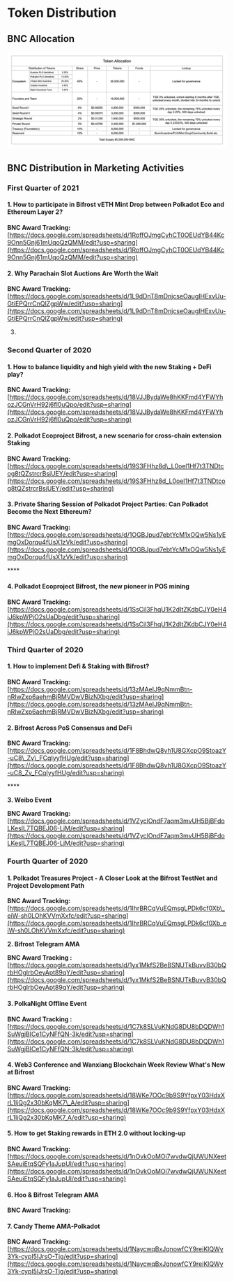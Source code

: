 # Token Distribution

## BNC Allocation

![](../.gitbook/assets/p10.png)

## BNC Distribution in Marketing Activities

### First Quarter of 2021

#### **1.** How to participate in Bifrost vETH Mint Drop between Polkadot Eco and Ethereum Layer 2?

**BNC Award Tracking:** [https://docs.google.com/spreadsheets/d/1RoffOJmgCyhCT0OEUdYB44Kc9Onn5Gnj61mUqoQzQMM/edit?usp=sharing](https://docs.google.com/spreadsheets/d/1RoffOJmgCyhCT0OEUdYB44Kc9Onn5Gnj61mUqoQzQMM/edit?usp=sharing)



#### 2. Why Parachain Slot Auctions Are Worth the Wait

**BNC Award Tracking:** [https://docs.google.com/spreadsheets/d/1L9dDnT8mDnjcseOaugIHExvUu-GtiEPQrrCnQlZgpWw/edit?usp=sharing](https://docs.google.com/spreadsheets/d/1L9dDnT8mDnjcseOaugIHExvUu-GtiEPQrrCnQlZgpWw/edit?usp=sharing)



3. 















### Second Quarter of 2020

#### 1. How to balance liquidity and high yield with the new Staking + DeFi play?

**BNC Award Tracking:** [https://docs.google.com/spreadsheets/d/18VJJBydaWe8hKKFmd4YFWYhozJCGnVrH92j6fl0uQpo/edit?usp=sharing](https://docs.google.com/spreadsheets/d/18VJJBydaWe8hKKFmd4YFWYhozJCGnVrH92j6fl0uQpo/edit?usp=sharing)



#### 2. Polkadot Ecoproject Bifrost, a new scenario for cross-chain extension Staking

**BNC Award Tracking:** [https://docs.google.com/spreadsheets/d/19S3FHhz8d\_L0oel1Hf7t3TNDtcog8tQZstrcrBsjUEY/edit?usp=sharing](https://docs.google.com/spreadsheets/d/19S3FHhz8d_L0oel1Hf7t3TNDtcog8tQZstrcrBsjUEY/edit?usp=sharing)

#### 

#### **3.** Private Sharing Session of Polkadot Project Parties: Can Polkadot Become the Next Ethereum?

**BNC Award Tracking:** [https://docs.google.com/spreadsheets/d/1OGBJpud7ebtYcM1xOQw5Ns1yEmgOxDorqu4fUsX1zVk/edit?usp=sharing](https://docs.google.com/spreadsheets/d/1OGBJpud7ebtYcM1xOQw5Ns1yEmgOxDorqu4fUsX1zVk/edit?usp=sharing)

\*\*\*\*

#### 4. Polkadot Ecoproject Bifrost, the new pioneer in POS mining   

**BNC Award Tracking:** [https://docs.google.com/spreadsheets/d/1SsCil3FhqU1K2dItZKdbCJY0eH4iJ6kpWPjO2sUaDbg/edit?usp=sharing](https://docs.google.com/spreadsheets/d/1SsCil3FhqU1K2dItZKdbCJY0eH4iJ6kpWPjO2sUaDbg/edit?usp=sharing)



### Third Quarter of 2020

#### **1.** How to implement Defi & Staking with Bifrost?

**BNC Award Tracking:**               [https://docs.google.com/spreadsheets/d/13zMAeIJ9qNmmBtn-nRIwZxp6aehmBjRMVDwVBizNXbg/edit?usp=sharing](https://docs.google.com/spreadsheets/d/13zMAeIJ9qNmmBtn-nRIwZxp6aehmBjRMVDwVBizNXbg/edit?usp=sharing)



#### **2.** Bifrost Across PoS Consensus and DeFi

**BNC Award Tracking:** [https://docs.google.com/spreadsheets/d/1F8BhdwQ8vh1U8GXcpO9StoazY-uC8\_Zv\_FCqIyyfHUg/edit?usp=sharing](https://docs.google.com/spreadsheets/d/1F8BhdwQ8vh1U8GXcpO9StoazY-uC8_Zv_FCqIyyfHUg/edit?usp=sharing)

\*\*\*\*

**3. Weibo Event** 

**BNC Award Tracking:** [https://docs.google.com/spreadsheets/d/1VZyclOndF7aqm3mvUH5BjBFdoLKesIL7TQBEJ06-LjM/edit?usp=sharing](https://docs.google.com/spreadsheets/d/1VZyclOndF7aqm3mvUH5BjBFdoLKesIL7TQBEJ06-LjM/edit?usp=sharing)



### Fourth Quarter of 2020

#### **1.** Polkadot Treasures Project - A Closer Look at the Bifrost TestNet and Project Development Path

**BNC Award Tracking:** [https://docs.google.com/spreadsheets/d/1IhrBRCqVuEQmsgLPDk6cf0Xb\_eiW-sh0LOhKVVmXxfc/edit?usp=sharing](https://docs.google.com/spreadsheets/d/1IhrBRCqVuEQmsgLPDk6cf0Xb_eiW-sh0LOhKVVmXxfc/edit?usp=sharing)



**2. Bifrost Telegram AMA**

**BNC Award Tracking :** [https://docs.google.com/spreadsheets/d/1yx1MkfS2BeBSNUTkBuvvB30bQrbHOglrbOeyApt89qY/edit?usp=sharing](https://docs.google.com/spreadsheets/d/1yx1MkfS2BeBSNUTkBuvvB30bQrbHOglrbOeyApt89qY/edit?usp=sharing)



#### 3. PolkaNight Offline Event

**BNC Award Tracking :** [https://docs.google.com/spreadsheets/d/1C7k8SLVuKNdG8DU8bDQDWh1SuWgjBICe1CyNFfQN-3k/edit?usp=sharing](https://docs.google.com/spreadsheets/d/1C7k8SLVuKNdG8DU8bDQDWh1SuWgjBICe1CyNFfQN-3k/edit?usp=sharing)



#### 4. Web3 Conference and Wanxiang Blockchain Week Review What's New at Bifrost

**BNC Award Tracking:** [https://docs.google.com/spreadsheets/d/18WKe7OOc9b9S9YfpxY03HdxXrL1ljQg2x30bKqMK7\_A/edit?usp=sharing](https://docs.google.com/spreadsheets/d/18WKe7OOc9b9S9YfpxY03HdxXrL1ljQg2x30bKqMK7_A/edit?usp=sharing)



#### 5. How to get Staking rewards in ETH 2.0 without locking-up

**BNC Award Tracking:** [https://docs.google.com/spreadsheets/d/1nOvkOoMOi7wvdwQjUWUNXeetSAeuiEtqSQFy1aJupUI/edit?usp=sharing](https://docs.google.com/spreadsheets/d/1nOvkOoMOi7wvdwQjUWUNXeetSAeuiEtqSQFy1aJupUI/edit?usp=sharing)



#### 6. Hoo & Bifrost Telegram AMA

**BNC Award Tracking:**



#### 7. Candy Theme AMA-Polkadot

**BNC Award Tracking:** [https://docs.google.com/spreadsheets/d/1NaycwqBxJqnowfCY9reiKlQWy3Yk-cypI5IJrsO-Tjg/edit?usp=sharing](https://docs.google.com/spreadsheets/d/1NaycwqBxJqnowfCY9reiKlQWy3Yk-cypI5IJrsO-Tjg/edit?usp=sharing)

